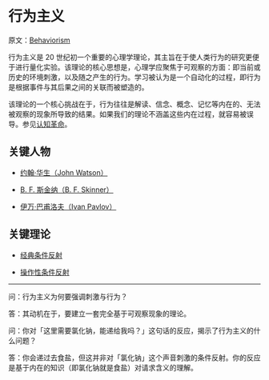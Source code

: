 # 行为主义

原文：[Behaviorism](https://notes.andymatuschak.org/zKiPNZsc9Eqk7Hvxx7TavqM)

行为主义是 20 世纪初一个重要的心理学理论，其主旨在于使人类行为的研究更便于进行量化实验。该理论的核心思想是，心理学应聚焦于可观察的方面：即当前或历史的环境刺激，以及随之产生的行为。学习被认为是一个自动化的过程，即行为是根据事件与其后果之间的关联而被塑造的。

该理论的一个核心挑战在于，行为往往是解读、信念、概念、记忆等内在的、无法被观察的现象所导致的结果。如果我们的理论不涵盖这些内在过程，就容易被误导。参见[认知革命](https://notes.andymatuschak.org/zQ7SznVVFocQtB24Db6feG8)。

## 关键人物

-   [约翰·华生（John Watson）](https://notes.andymatuschak.org/zUeeyt9uUoq1DrcfTRZ3d8B)

-   [B. F. 斯金纳（B. F. Skinner）](https://notes.andymatuschak.org/zTSp2CfdD1wQWDW8jjiXqWr)

-   [伊万·巴甫洛夫（Ivan Pavlov）](https://notes.andymatuschak.org/z9KJ4qdLM6dqHvXt17g349F)

## 关键理论

-   [经典条件反射](https://notes.andymatuschak.org/z7DEBj8tSRKL4jbwXQTi49b)

-   [操作性条件反射](https://notes.andymatuschak.org/zJsAFwrLCXymvs33Lsm95ub)

------

问：行为主义为何要强调刺激与行为？

答：其动机在于，要建立一套完全基于可观察现象的理论。

问：你对「这里需要氯化钠，能递给我吗？」这句话的反应，揭示了行为主义的什么问题？

答：你会递过去食盐，但这并非对「氯化钠」这个声音刺激的条件反射。你的反应是基于内在的知识（即氯化钠就是食盐）对请求含义的理解。